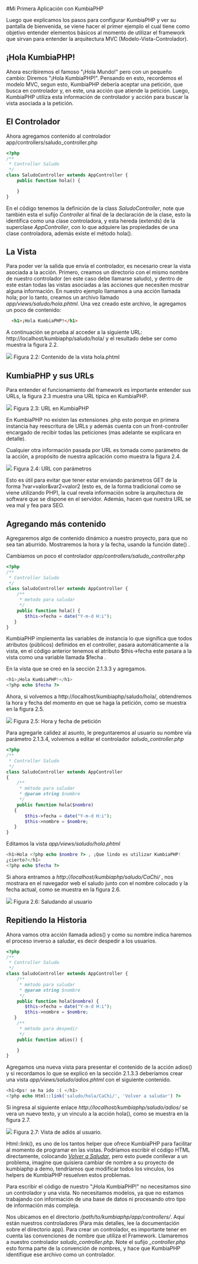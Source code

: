 #Mi Primera Aplicación con KumbiaPHP

Luego que explicamos los pasos para configurar KumbiaPHP y ver su pantalla de
bienvenida, se viene hacer el primer ejemplo el cual tiene como objetivo
entender elementos básicos al momento de utilizar el framework que sirvan
para entender la arquitectura MVC (Modelo-Vista-Controlador).

## ¡Hola KumbiaPHP!

Ahora escribiremos el famoso "¡Hola Mundo!" pero con un pequeño cambio:
Diremos "¡Hola KumbiaPHP!". Pensando en esto, recordemos el modelo MVC, segun
esto, KumbiaPHP debería aceptar una petición, que busca en controlador y,
en este, una acción que atiende la petición. Luego, KumbiaPHP utiliza esta
información de controlador y acción para buscar la vista asociada a la
petición.

## El Controlador

Ahora agregamos contenido al controlador app/controllers/saludo_controller.php
```php
<?php
/** 
 * Controller Saludo
 */
class SaludoController extends AppController {
    public function hola() {

    }
}
 ```

En el código tenemos la definición de la class *SaludoController*, note que
también esta el sufijo *Controller* al final de la declaración de la clase, esto
la identifica como una clase controladora, y esta hereda (extends) de la
superclase *AppController*, con lo que adquiere las propiedades de una clase
controladora, además existe el método hola().

## La Vista

Para poder ver la salida que envía el controlador, es necesario crear la vista
asociada a la acción. Primero, creamos un directorio con el mismo nombre de
nuestro controlador (en este caso debe llamarse saludo), y dentro de este
estan todas las vistas asociadas a las acciones que necesiten mostrar alguna
información. En nuestro ejemplo llamamos a una acción llamada hola; por lo
tanto, creamos un archivo llamado *app/views/saludo/hola.phtml*. Una vez creado
este archivo, le agregamos un poco de contenido:

```html
  <h1>¡Hola KumbiaPHP!</h1>
```
  
A continuación se prueba al acceder a la siguiente URL: http://localhost/kumbiaphp/saludo/hola/ y el resultado debe ser como muestra la figura 2.2.

![](../images/image06.png)
Figura 2.2: Contenido de la vista hola.phtml

## KumbiaPHP y sus URLs

Para entender el funcionamiento del framework es importante entender sus URLs,
la figura 2.3 muestra una URL típica en KumbiaPHP.

![](../images/image08.png)
Figura 2.3: URL en KumbiaPHP

En KumbiaPHP no existen las extensiones .php esto porque en primera instancia
hay reescritura de URLs y además cuenta con un front-controller encargado de
recibir todas las peticiones (mas adelante se explicara en detalle).

Cualquier otra información pasada por URL es tomada como parámetro de la
acción, a propósito de nuestra aplicación como muestra la figura 2.4.

![](../images/image05.png)
Figura 2.4: URL con parámetros

Esto es útil para evitar que tener estar enviando parámetros GET de la forma
?var=valor&var2=valor2 (esto es, de la forma tradicional como se viene
utilizando PHP), la cual revela información sobre la arquitectura de software
que se dispone en el servidor. Además, hacen que nuestra URL se vea mal y fea para SEO.

## Agregando más contenido

Agregaremos algo de contenido dinámico a nuestro proyecto, para que no sea tan
aburrido. Mostraremos la hora y la fecha, usando la función date() .

Cambiamos un poco el controlador *app/controllers/saludo_controller.php*

```php
<?php
/**
 * Controller Saludo
 */ 
class SaludoController extends AppController {
    /** 
     * metodo para saludar
     */
    public function hola() { 
       $this->fecha = date("Y-m-d H:i");
   }
}
```
  
KumbiaPHP implementa las variables de instancia lo que significa que todos
atributos (públicos) definidos en el controller, pasara automáticamente a la vista, en el
código anterior tenemos el atributo $this->fecha  este pasara a la vista como
una variable llamada $fecha .

En la vista que se creó en la sección 2.1.3.3 y agregamos.

```php
<h1>¡Hola KumbiaPHP!</h1>
<?php echo $fecha ?>
``` 
  
Ahora, si volvemos a http://localhost/kumbiaphp/saludo/hola/, obtendremos la hora
y fecha del momento en que se haga la petición, como se muestra en la figura 2.5.

![](../images/image02.png)
Figura 2.5: Hora y fecha de petición

Para agregarle calidez al asunto, le preguntaremos al usuario su nombre
vía parámetro 2.1.3.4, volvemos a editar el controlador *saludo_controller.php*

```php
<?php
/** 
 * Controller Saludo
 */ 
class SaludoController extends AppController
{
    /** 
     * método para saludar
     * @param string $nombre
     */ 
    public function hola($nombre)
   {
       $this->fecha = date("Y-m-d H:i");
       $this->nombre = $nombre;
   }
}
```
  
Editamos la vista *app/views/saludo/hola.phtml*

```php
<h1>Hola <?php echo $nombre ?> , ¡Que lindo es utilizar KumbiaPHP!
¿cierto?</h1>
<?php echo $fecha ?> 
```
  
Si ahora entramos a *http://localhost/kumbiaphp/saludo/CaChi/* , nos mostrara en el navegador web
el saludo junto con el nombre colocado y la fecha actual, como se muestra en
la figura 2.6.

![](../images/image09.png)
Figura 2.6: Saludando al usuario

## Repitiendo la Historia

Ahora vamos otra acción llamada adios()  y como su nombre indica haremos el
proceso inverso a saludar, es decir despedir a los usuarios.

```php
<?php
/** 
 * Controller Saludo
 */ 
class SaludoController extends AppController {
    /** 
     * método para saludar
     * @param string $nombre
     */ 
    public function hola($nombre) {
       $this->fecha = date("Y-m-d H:i");
       $this->nombre = $nombre;
   }
    /** 
     * método para despedir
     */ 
    public function adios() {

    }
}
```
  
Agregamos una nueva vista para presentar el contenido de la acción adios()  y
si recordamos lo que se explicó en la sección 2.1.3.3 deberíamos crear una
vista *app/views/saludo/adios.phtml*  con el siguiente contenido.
```php
<h1>Ops! se ha ido :( </h1>
<?php echo Html::link('saludo/hola/CaChi/', 'Volver a saludar') ?>
```
  
Si ingresa al siguiente enlace *http://localhost/kumbiaphp/saludo/adios/* se vera un nuevo texto,
y un vinculo a la acción hola(), como se muestra en la figura 2.7.

![](../images/image04.png)
Figura 2.7: Vista de adiós al usuario.

Html::link(), es uno de los tantos helper que ofrece KumbiaPHP para facilitar
al momento de programar en las vistas. Podríamos escribir el código HTML
directamente, colocando *<a href="kumbiaphp/saludo/hola/CaChi/">Volver a
Saludar</a>*, pero esto puede conllevar a un problema, imagine que quisiera
cambiar de nombre a su proyecto de kumbiaphp a demo, tendríamos que modificar
todos los vínculos, los helpers de KumbiaPHP resuelven estos problemas.

Para escribir el código de nuestro "¡Hola KumbiaPHP!" no necesitamos sino un
controlador y una vista. No necesitamos modelos, ya que no estamos trabajando
con información de una base de datos ni procesando otro tipo de información más compleja.

Nos ubicamos en el directorio */path/to/kumbiaphp/app/controllers/*. Aquí
están nuestros controladores (Para más detalles, lee la documentación sobre
el directorio app). Para crear un controlador, es importante tener en cuenta
las convenciones de nombre que utiliza el Framework. Llamaremos a nuestro
controlador *saludo_controller.php*. Note el sufijo *_controller.php* esto
forma parte de la convención de nombres, y hace que KumbiaPHP identifique ese
archivo como un controlador.
